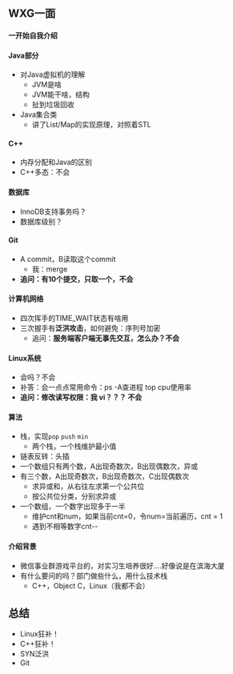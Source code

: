 ## WXG一面

#### 一开始自我介绍

#### Java部分

* 对Java虚拟机的理解
  * JVM是啥
  * JVM能干啥，结构
  * 扯到垃圾回收
* Java集合类
  * 讲了List/Map的实现原理，对照着STL

#### C++

* 内存分配和Java的区别
* C++多态：不会

#### 数据库

* InnoDB支持事务吗？
* 数据库级别？

#### Git

* A commit，B读取这个commit
  * 我：merge
* **追问：有10个提交，只取一个，不会**

#### 计算机网络

* 四次挥手的TIME_WAIT状态有啥用
* 三次握手有**泛洪攻击**，如何避免：序列号加密
  * 追问：**服务端客户端无事先交互，怎么办？不会**

#### Linux系统

* 会吗？不会
* 补答：会一点点常用命令：ps -A查进程   top cpu使用率
* **追问：修改读写权限：我 vi？？？ 不会**

#### 算法

* 栈，实现`pop` `push` `min` 
  * 两个栈，一个栈维护最小值
* 链表反转：头插
* 一个数组只有两个数，A出现奇数次，B出现偶数次，异或
* 有三个数，A出现奇数次，B出现奇数次，C出现偶数次
  * 求异或和，从右往左求第一个公共位
  * 按公共位分类，分别求异或
* 一个数组，一个数字出现多于一半
  * 维护cnt和num，如果当前cnt=0，令num=当前遍历，cnt = 1
  * 遇到不相等数字cnt--



#### 介绍背景

* 微信事业群游戏平台的，对实习生培养很好....好像说是在滨海大厦
* 有什么要问的吗？部门做些什么，用什么技术栈
  * C++，Object C，Linux（我都不会）





## 总结

* Linux狂补！
* C++狂补！
* SYN泛洪
* Git
